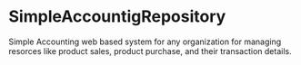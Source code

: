 # SimpleAccountigRepository
Simple Accounting web based system for any organization for managing resorces like product sales, product purchase, and their transaction details.
